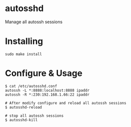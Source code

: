 autosshd
========

Manage all autossh sessions

Installing
====

    sudo make install

Configure & Usage
====
  
    $ cat /etc/autosshd.conf
    autossh -L *:8888:localhost:8888 ipaddr
    autossh -R *:230:192.168.1.66:22 ipaddr
    
    # After modify configure and reload all autossh sessions
    $ autosshd-reload
  
    # stop all autossh sessions
    $ autosshd-kill



